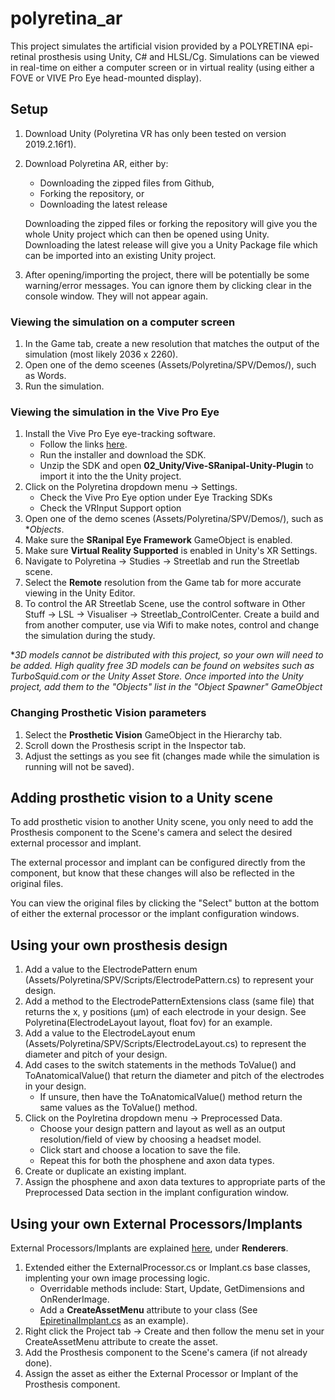 ﻿# polyretina_ar

This project simulates the artificial vision provided by a POLYRETINA epi-retinal prosthesis using Unity, C# and HLSL/Cg. Simulations can be viewed in real-time on either a computer screen or in virtual reality (using either a FOVE or VIVE Pro Eye head-mounted display).

## Setup

1. Download Unity (Polyretina VR has only been tested on version 2019.2.16f1).
2. Download Polyretina AR, either by:
   - Downloading the zipped files from Github,
   - Forking the repository, or
   - Downloading the latest release
   
   Downloading the zipped files or forking the repository will give you the whole Unity project which can then be opened using Unity. Downloading the latest release will give you a Unity Package file which can be imported into an existing Unity project.
3. After opening/importing the project, there will be potentially be some warning/error messages. You can ignore them by clicking clear in the console window. They will not appear again.

### Viewing the simulation on a computer screen

1. In the Game tab, create a new resolution that matches the output of the simulation (most likely 2036 x 2260).
2. Open one of the demo sceenes (Assets/Polyretina/SPV/Demos/), such as Words.
3. Run the simulation.

### Viewing the simulation in the Vive Pro Eye

1. Install the Vive Pro Eye eye-tracking software.
   - Follow the links [here](https://developer.vive.com/resources/knowledgebase/vive-sranipal-sdk/).
   - Run the installer and download the SDK.
   - Unzip the SDK and open **02_Unity/Vive-SRanipal-Unity-Plugin** to import it into the the Unity project.
2. Click on the Polyretina dropdown menu -> Settings.
   - Check the Vive Pro Eye option under Eye Tracking SDKs
   - Check the VRInput Support option
3. Open one of the demo scenes (Assets/Polyretina/SPV/Demos/), such as **Objects*.
4. Make sure the **SRanipal Eye Framework** GameObject is enabled.
5. Make sure **Virtual Reality Supported** is enabled in Unity's XR Settings.
6. Navigate to Polyretina -> Studies -> Streetlab and run the Streetlab scene.
7. Select the **Remote** resolution from the Game tab for more accurate viewing in the Unity Editor.
8. To control the AR Streetlab Scene, use the control software in Other Stuff -> LSL -> Visualiser -> Streetlab_ControlCenter. Create a build and from another computer, use via Wifi to make notes, control and change the simulation during the study.

**3D models cannot be distributed with this project, so your own will need to be added. High quality free 3D models can be found on websites such as TurboSquid.com or the Unity Asset Store. Once imported into the Unity project, add them to the "Objects" list in the "Object Spawner" GameObject*

### Changing Prosthetic Vision parameters

1. Select the **Prosthetic Vision** GameObject in the Hierarchy tab.
2. Scroll down the Prosthesis script in the Inspector tab.
3. Adjust the settings as you see fit (changes made while the simulation is running will not be saved).

## Adding prosthetic vision to a Unity scene

To add prosthetic vision to another Unity scene, you only need to add the Prosthesis component to the Scene's camera and select the desired external processor and implant.  
  
The external processor and implant can be configured directly from the component, but know that these changes will also be reflected in the original files.  
  
You can view the original files by clicking the "Select" button at the bottom of either the external processor or the implant configuration windows.

## Using your own prosthesis design

1. Add a value to the ElectrodePattern enum (Assets/Polyretina/SPV/Scripts/ElectrodePattern.cs) to represent your design.
2. Add a method to the ElectrodePatternExtensions class (same file) that returns the x, y positions (μm) of each electrode in your design. See Polyretina(ElectrodeLayout layout, float fov) for an example.
3. Add a value to the ElectrodeLayout enum (Assets/Polyretina/SPV/Scripts/ElectrodeLayout.cs) to represent the diameter and pitch of your design.
4. Add cases to the switch statements in the methods ToValue() and ToAnatomicalValue() that return the diameter and pitch of the electrodes in your design.
   - If unsure, then have the ToAnatomicalValue() method return the same values as the ToValue() method.
5. Click on the Poylretina dropdown menu -> Preprocessed Data.
   - Choose your design pattern and layout as well as an output resolution/field of view by choosing a headset model.
   - Click start and choose a location to save the file.
   - Repeat this for both the phosphene and axon data types.
6. Create or duplicate an existing implant.
7. Assign the phosphene and axon data textures to appropriate parts of the Preprocessed Data section in the implant configuration window.

## Using your own External Processors/Implants

External Processors/Implants are explained [here](https://github.com/lne-lab/polyretina_ar/tree/master/Assets/Polyretina/SPV), under **Renderers**.

1. Extended either the ExternalProcessor.cs or Implant.cs base classes, implenting your own image processing logic.
   - Overridable methods include: Start, Update, GetDimensions and OnRenderImage.
   - Add a **CreateAssetMenu** attribute to your class (See [EpiretinalImplant.cs](https://github.com/lne-lab/polyretina_ar/blob/master/Assets/Polyretina/SPV/Scripts/Epiretinal/EpiretinalImplant.cs) as an example).
2. Right click the Project tab -> Create and then follow the menu set in your CreateAssetMenu attribute to create the asset.
4. Add the Prosthesis component to the Scene's camera (if not already done).
5. Assign the asset as either the External Processor or Implant of the Prosthesis component.